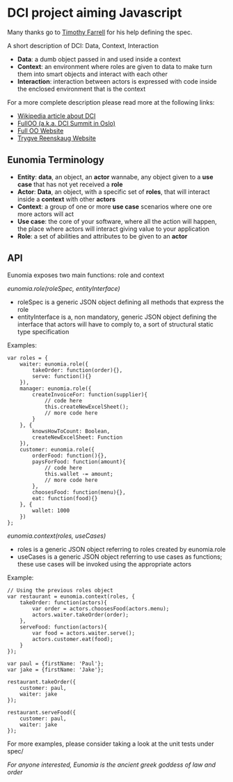 DCI project aiming Javascript
=============================
Many thanks go to [Timothy Farrell](https://github.com/explorigin) for his help defining the spec.

A short description of DCI: Data, Context, Interaction

- **Data**: a dumb object passed in and used inside a context
- **Context**: an environment where roles are given to data to make turn them into smart objects and interact with each other
- **Interaction**: interaction between actors is expressed with code inside the enclosed environment that is the context

For a more complete description please read more at the following links:
- [Wikipedia article about DCI](http://en.wikipedia.org/wiki/Data,_context_and_interaction)
- [FullOO (a.k.a. DCI Summit in Oslo)](https://groups.google.com/forum/#!msg/object-composition/umY_w1rXBEw/hyAF-jPgFn4J)
- [Full OO Website](http://fulloo.info/)
- [Trygve Reenskaug Website](http://folk.uio.no/trygver/)


Eunomia Terminology
-------------------
- **Entity**: **data**, an object, an **actor** wannabe, any object given to a **use case** that has not yet received a **role**
- **Actor**: **Data**, an object, with a specific set of **roles**, that will interact inside a **context** with other **actors**
- **Context**: a group of one or more **use case** scenarios where one ore more actors will act
- **Use case**: the core of your software, where all the action will happen, the place where actors will interact giving value to your application
- **Role**: a set of abilities and attributes to be given to an **actor**

API
---
Eunomia exposes two main functions: role and context

*eunomia.role(roleSpec, entityInterface)*
- roleSpec is a generic JSON object defining all methods that express the role
- entityInterface is a, non mandatory, generic JSON object defining the interface that actors will have to comply to, a sort of structural static type specification

Examples:
```
var roles = {
    waiter: eunomia.role({
        takeOrder: function(order){},
        serve: function(){}
    }),
    manager: eunomia.role({
        createInvoiceFor: function(supplier){
            // code here
            this.createNewExcelSheet();
            // more code here
        }
    }, {
        knowsHowToCount: Boolean,
        createNewExcelSheet: Function
    }),
    customer: eunomia.role({
        orderFood: function(){},
        paysForFood: function(amount){
            // code here
            this.wallet -= amount;
            // more code here
        },
        choosesFood: function(menu){},
        eat: function(food){}
    }, {
        wallet: 1000
    })
};
```

*eunomia.context(roles, useCases)*
- roles is a generic JSON object referring to roles created by eunomia.role
- useCases is a generic JSON object referring to use cases as functions; these use cases will be invoked using the appropriate actors

Example:
```
// Using the previous roles object
var restaurant = eunomia.context(roles, {
    takeOrder: function(actors){
        var order = actors.choosesFood(actors.menu);
        actors.waiter.takeOrder(order);
    },
    serveFood: function(actors){
        var food = actors.waiter.serve();
        actors.customer.eat(food);
    }
});

var paul = {firstName: 'Paul'};
var jake = {firstName: 'Jake'};

restaurant.takeOrder({
    customer: paul,
    waiter: jake
});

restaurant.serveFood({
    customer: paul,
    waiter: jake
});
```

For more examples, please consider taking a look at the unit tests under spec/

*For anyone interested, Eunomia is the ancient greek goddess of law and order*
